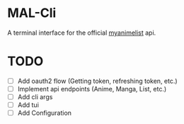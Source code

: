 # MAL-Cli

A terminal interface for the official [myanimelist](https://myanimelist.net/) api.

# TODO

- [ ] Add oauth2 flow (Getting token, refreshing token, etc.)
- [ ] Implement api endpoints (Anime, Manga, List, etc.)
- [ ] Add cli args
- [ ] Add tui
- [ ] Add Configuration
